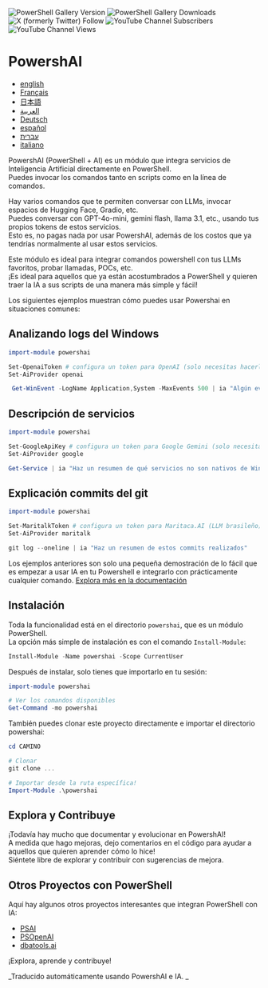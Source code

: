 ﻿![PowerShell Gallery Version](https://img.shields.io/powershellgallery/v/powershai)
![PowerShell Gallery Downloads](https://img.shields.io/powershellgallery/dt/powershai)
![X (formerly Twitter) Follow](https://img.shields.io/twitter/follow/iatalking)
![YouTube Channel Subscribers](https://img.shields.io/youtube/channel/subscribers/UCtNVhWslzx_yjbIX8JIYang)
![YouTube Channel Views](https://img.shields.io/youtube/channel/views/UCtNVhWslzx_yjbIX8JIYang)


# PowershAI

* [english](docs/en-US/START-README.md)
* [Français](docs/fr-FR/START-README.md)
* [日本語](docs/ja-JP/START-README.md)
* [العربية](docs/ar-SA/START-README.md)
* [Deutsch](docs/de-DE/START-README.md)
* [español](docs/es-ES/START-README.md)
* [עברית](docs/he-IL/START-README.md)
* [italiano](docs/it-IT/START-README.md)

PowershAI (PowerShell + AI) es un módulo que integra servicios de Inteligencia Artificial directamente en PowerShell.  
Puedes invocar los comandos tanto en scripts como en la línea de comandos.  

Hay varios comandos que te permiten conversar con LLMs, invocar espacios de Hugging Face, Gradio, etc.  
Puedes conversar con GPT-4o-mini, gemini flash, llama 3.1, etc., usando tus propios tokens de estos servicios.  
Esto es, no pagas nada por usar PowershAI, además de los costos que ya tendrías normalmente al usar estos servicios.  

Este módulo es ideal para integrar comandos powershell con tus LLMs favoritos, probar llamadas, POCs, etc.  
¡Es ideal para aquellos que ya están acostumbrados a PowerShell y quieren traer la IA a sus scripts de una manera más simple y fácil!

Los siguientes ejemplos muestran cómo puedes usar Powershai en situaciones comunes:

## Analizando logs del Windows 
```powershell 
import-module powershai 

Set-OpenaiToken # configura un token para OpenAI (solo necesitas hacerlo 1x)
Set-AiProvider openai 

 Get-WinEvent -LogName Application,System -MaxEvents 500 | ia "Algún evento importante?"
```

## Descripción de servicios 
```powershell 
import-module powershai 

Set-GoogleApiKey # configura un token para Google Gemini (solo necesitas hacerlo 1x)
Set-AiProvider google

Get-Service | ia "Haz un resumen de qué servicios no son nativos de Windows y pueden representar un riesgo"
```

## Explicación commits del git 
```powershell 
import-module powershai 

Set-MaritalkToken # configura un token para Maritaca.AI (LLM brasileño)
Set-AiProvider maritalk

git log --oneline | ia "Haz un resumen de estos commits realizados"
```


Los ejemplos anteriores son solo una pequeña demostración de lo fácil que es empezar a usar IA en tu Powershell e integrarlo con prácticamente cualquier comando.
[Explora más en la documentación](docs/pt-BR)

## Instalación

Toda la funcionalidad está en el directorio `powershai`, que es un módulo PowerShell.  
La opción más simple de instalación es con el comando `Install-Module`:

```powershell
Install-Module -Name powershai -Scope CurrentUser
```

Después de instalar, solo tienes que importarlo en tu sesión:

```powershell
import-module powershai

# Ver los comandos disponibles
Get-Command -mo powershai
```

También puedes clonar este proyecto directamente e importar el directorio powershai:

```powershell
cd CAMINO

# Clonar
git clone ...

# Importar desde la ruta específica!
Import-Module .\powershai
```

## Explora y Contribuye

¡Todavía hay mucho que documentar y evolucionar en PowershAI!  
A medida que hago mejoras, dejo comentarios en el código para ayudar a aquellos que quieren aprender cómo lo hice!  
Siéntete libre de explorar y contribuir con sugerencias de mejora.

## Otros Proyectos con PowerShell

Aquí hay algunos otros proyectos interesantes que integran PowerShell con IA:

- [PSAI](https://github.com/dfinke/PSAI)
- [PSOpenAI](https://github.com/mkht/PSOpenAI)
- [dbatools.ai](https://github.com/potatoqualitee/dbatools.ai)

¡Explora, aprende y contribuye!




<!--PowershaiAiDocBlockStart-->
_Traducido automáticamente usando PowershAI e IA. 
_
<!--PowershaiAiDocBlockEnd-->
